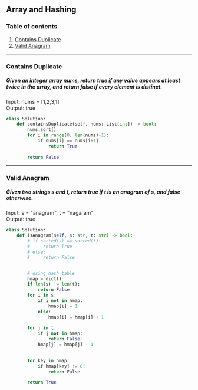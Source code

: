 ## Array and Hashing
### Table of contents
1. [Contains Duplicate](#duplicate)
2. [Valid Anagram](#anagram)

---
### Contains Duplicate <a name="duplicate"></a>
##### Given an integer array nums, return true if any value appears at least twice in the array, and return false if every element is distinct.
Input: nums = [1,2,3,1] \
Output: true
```python
class Solution:
    def containsDuplicate(self, nums: List[int]) -> bool:
        nums.sort()
        for i in range(0, len(nums)-1):
            if nums[i] == nums[i+1]:
                return True
            
        return False
```

---
### Valid Anagram <a name="anagram"></a>
##### Given two strings s and t, return true if t is an anagram of s, and false otherwise.
Input: s = "anagram", t = "nagaram" \
Output: true
```python
class Solution:
    def isAnagram(self, s: str, t: str) -> bool:
        # if sorted(s) == sorted(t):
        #     return True
        # else:
        #     return False


        # using hash table
        hmap = dict()
        if len(s) != len(t):
            return False
        for i in s:
            if i not in hmap:
                hmap[i] = 1
            else:
                hmap[i] = hmap[i] + 1
        
        for j in t:
            if j not in hmap:
                return False
            hmap[j] = hmap[j] - 1
    

        for key in hmap:
            if hmap[key] != 0:
                return False

        return True
```
